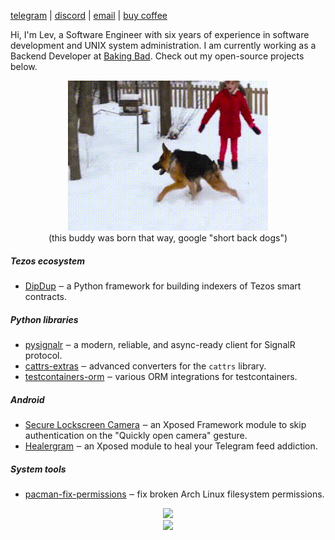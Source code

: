 <link rel="stylesheet" href="assets/style.css">

[telegram](https://t.me/droserasprout) | [discord](https://discord.com/users/180837124097048578) | [email](hi@droserasprout.space) | [buy coffee](https://www.buymeacoffee.com/droserasprout)

Hi, I'm Lev, a Software Engineer with six years of experience in software development and UNIX system administration. I am currently working as a Backend Developer at [Baking Bad](https://github.com/baking-bad/). Check out my open-source projects below.

<div align="center">
  <img src="assets/howdy.gif">
  <br>
  <div class="footnote">(this buddy was born that way, google "short back dogs")</div>
</div>

##### Tezos ecosystem

* [DipDup](https://github.com/dipdup-net/dipdup-py) ‒ a Python framework for building indexers of Tezos smart contracts.

##### Python libraries

* [pysignalr](https://github.com/baking-bad/pysignalr) ‒ a modern, reliable, and async-ready client for SignalR protocol.
* [cattrs-extras](https://github.com/droserasprout/cattrs-extras) ‒ advanced converters for the `cattrs` library.
* [testcontainers-orm](https://github.com/droserasprout/testcontainers-orm) ‒ various ORM integrations for testcontainers.

##### Android

* [Secure Lockscreen Camera](https://github.com/droserasprout/com.github.droserasprout.lockscreencamera) ‒ an Xposed Framework module to skip authentication on the "Quickly open camera" gesture.
* [Healergram](https://github.com/droserasprout/healergram) ‒ an Xposed module to heal your Telegram feed addiction.
<!-- * [bluecoins-cli](https://github.com/droserasprout/bluecoins-cli) ‒ a CLI tool to change Blucoins database currency using historical price data. -->

##### System tools

* [pacman-fix-permissions](https://github.com/droserasprout/pacman-fix-permissions) ‒ fix broken Arch Linux filesystem permissions.

<div align="center">
  <img src="https://github-readme-stats.vercel.app/api?username=droserasprout&hide_border=true">
  <br>
  <img src="https://github-readme-stats.vercel.app/api/top-langs?username=droserasprout&layout=compact&hide_border=true">
</div>